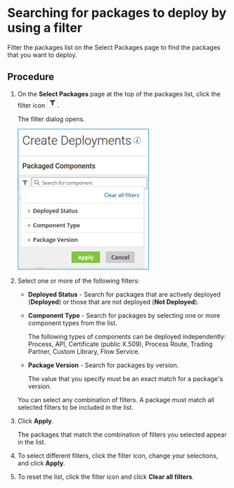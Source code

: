 # Searching for packages to deploy by using a filter 

<head>
  <meta name="guidename" content="Integration"/>
  <meta name="context" content="GUID-0a875089-6dda-4c6d-92a2-65f383232aee"/>
</head>


Filter the packages list on the Select Packages page to find the packages that you want to deploy.

## Procedure

1. On the **Select Packages** page at the top of the packages list, click the filter icon ![Filter Packaged Components.](../Images/main-ic-filter-gray_b6006570-dfb3-4bfc-8e9a-cf62c21b223a.jpg).

    The filter dialog opens.

    ![The list of filters available on the Create Deployments component explorer.](../Images/deploy-ps-deployment-packages-list-filter.jpg)

2. Select one or more of the following filters:

    - **Deployed Status** - Search for packages that are actively deployed \(**Deployed**\) or those that are not deployed \(**Not Deployed**\).

    - **Component Type** - Search for packages by selecting one or more component types from the list.

      The following types of components can be deployed independently: Process, API, Certificate \(public X.509\), Process Route, Trading Partner, Custom Library, Flow Service.

    - **Package Version** - Search for packages by version.

      The value that you specify must be an exact match for a package's version.

    You can select any combination of filters. A package must match all selected filters to be included in the list.

3. Click **Apply**.

    The packages that match the combination of filters you selected appear in the list.

4. To select different filters, click the filter icon, change your selections, and click **Apply**.

5. To reset the list, click the filter icon and click **Clear all filters**.
